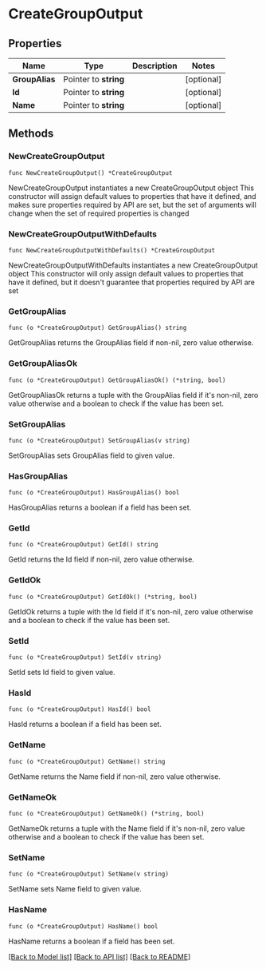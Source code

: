 # CreateGroupOutput

## Properties

Name | Type | Description | Notes
------------ | ------------- | ------------- | -------------
**GroupAlias** | Pointer to **string** |  | [optional] 
**Id** | Pointer to **string** |  | [optional] 
**Name** | Pointer to **string** |  | [optional] 

## Methods

### NewCreateGroupOutput

`func NewCreateGroupOutput() *CreateGroupOutput`

NewCreateGroupOutput instantiates a new CreateGroupOutput object
This constructor will assign default values to properties that have it defined,
and makes sure properties required by API are set, but the set of arguments
will change when the set of required properties is changed

### NewCreateGroupOutputWithDefaults

`func NewCreateGroupOutputWithDefaults() *CreateGroupOutput`

NewCreateGroupOutputWithDefaults instantiates a new CreateGroupOutput object
This constructor will only assign default values to properties that have it defined,
but it doesn't guarantee that properties required by API are set

### GetGroupAlias

`func (o *CreateGroupOutput) GetGroupAlias() string`

GetGroupAlias returns the GroupAlias field if non-nil, zero value otherwise.

### GetGroupAliasOk

`func (o *CreateGroupOutput) GetGroupAliasOk() (*string, bool)`

GetGroupAliasOk returns a tuple with the GroupAlias field if it's non-nil, zero value otherwise
and a boolean to check if the value has been set.

### SetGroupAlias

`func (o *CreateGroupOutput) SetGroupAlias(v string)`

SetGroupAlias sets GroupAlias field to given value.

### HasGroupAlias

`func (o *CreateGroupOutput) HasGroupAlias() bool`

HasGroupAlias returns a boolean if a field has been set.

### GetId

`func (o *CreateGroupOutput) GetId() string`

GetId returns the Id field if non-nil, zero value otherwise.

### GetIdOk

`func (o *CreateGroupOutput) GetIdOk() (*string, bool)`

GetIdOk returns a tuple with the Id field if it's non-nil, zero value otherwise
and a boolean to check if the value has been set.

### SetId

`func (o *CreateGroupOutput) SetId(v string)`

SetId sets Id field to given value.

### HasId

`func (o *CreateGroupOutput) HasId() bool`

HasId returns a boolean if a field has been set.

### GetName

`func (o *CreateGroupOutput) GetName() string`

GetName returns the Name field if non-nil, zero value otherwise.

### GetNameOk

`func (o *CreateGroupOutput) GetNameOk() (*string, bool)`

GetNameOk returns a tuple with the Name field if it's non-nil, zero value otherwise
and a boolean to check if the value has been set.

### SetName

`func (o *CreateGroupOutput) SetName(v string)`

SetName sets Name field to given value.

### HasName

`func (o *CreateGroupOutput) HasName() bool`

HasName returns a boolean if a field has been set.


[[Back to Model list]](../README.md#documentation-for-models) [[Back to API list]](../README.md#documentation-for-api-endpoints) [[Back to README]](../README.md)



